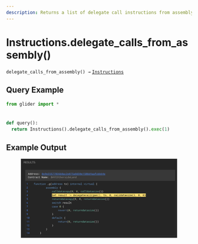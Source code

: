 ```yaml
---
description: Returns a list of delegate call instructions from assembly.
---
```


# Instructions.delegate\_calls\_from\_assembly()

`delegate_calls_from_assembly() →` [`Instructions`](./)

## Query Example

```python
from glider import *


def query():
  return Instructions().delegate_calls_from_assembly().exec(1)
```

## Example Output

<figure><img src="../../.gitbook/assets/image (245).png" alt=""><figcaption></figcaption></figure>

